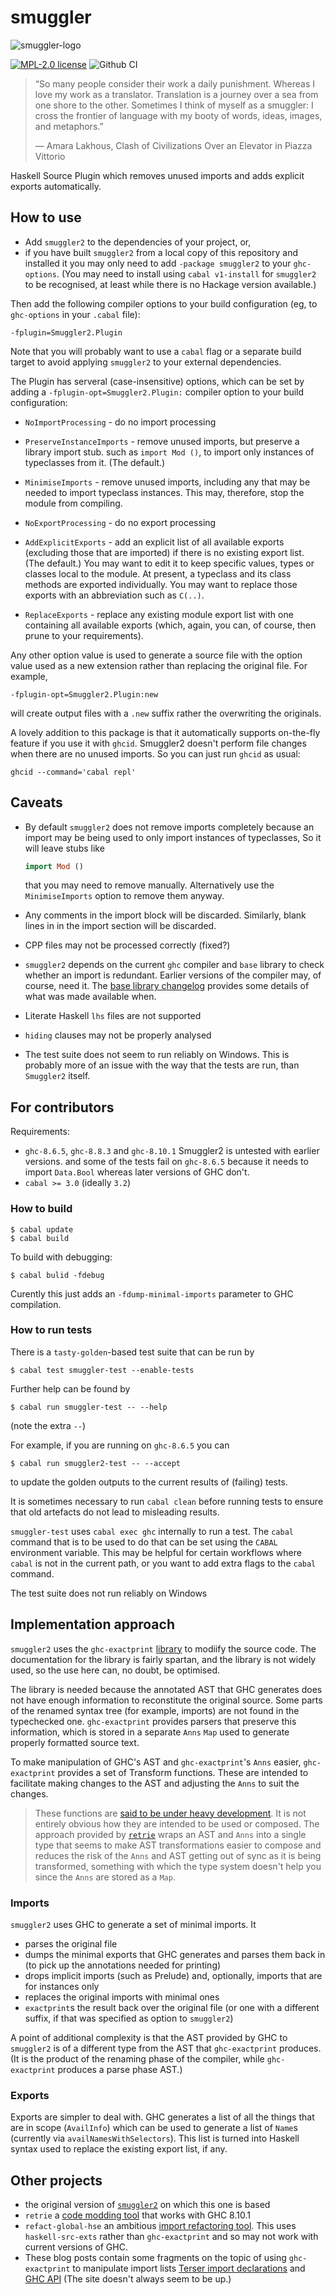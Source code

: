 # smuggler

![smuggler-logo](https://user-images.githubusercontent.com/4276606/45937457-c2715c00-bff2-11e8-9766-f91051d36ffe.png)

<!--
[![Hackage](https://img.shields.io/hackage/v/smuggler.svg?logo=haskell)](https://hackage.haskell.org/package/smuggler)
[![Build](https://img.shields.io/travis/kowainik/smuggler.svg?logo=travis)](http://travis-ci.org/kowainik/smuggler)
-->

[![MPL-2.0 license](https://img.shields.io/badge/license-MPL--2.0-blue.svg)](https://github.com/kowainik/smuggler/blob/master/LICENSE)
![Github CI](https://github.com/jrp2014/smuggler/workflows/Smuggler2/badge.svg)

> “So many people consider their work a daily punishment. Whereas I love my work
> as a translator. Translation is a journey over a sea from one shore to the
> other. Sometimes I think of myself as a smuggler: I cross the frontier of
> language with my booty of words, ideas, images, and metaphors.”
>
> ― Amara Lakhous, Clash of Civilizations Over an Elevator in Piazza Vittorio

Haskell Source Plugin which removes unused imports and adds explicit exports automatically.

## How to use

- Add `smuggler2` to the dependencies of your project, or,
- if you have built `smuggler2` from a local copy of this repository and installed it
  you may only need to add `-package smuggler2` to your `ghc-options`.  (You may
  need to install using `cabal v1-install` for `smuggler2` to be recognised, at
  least while there is no Hackage version available.)

Then add the following compiler options to your build configuration
(eg, to `ghc-options` in your `.cabal` file):

```
-fplugin=Smuggler2.Plugin
```

Note that you will probably want to use a `cabal` flag or a separate build
target to avoid applying `smuggler2` to your external dependencies.

The Plugin has serveral (case-insensitive) options, which can be set by adding a
`-fplugin-opt=Smuggler2.Plugin:` compiler option to your build configuration:

- `NoImportProcessing` - do no import processing
- `PreserveInstanceImports` - remove unused imports, but preserve a library import stub.
  such as `import Mod ()`, to import only instances of typeclasses from it. (The default.)
- `MinimiseImports` - remove unused imports, including any that may be needed to
  import typeclass instances. This may, therefore, stop the module from compiling.

- `NoExportProcessing` - do no export processing
- `AddExplicitExports` - add an explicit list of all available exports (excluding
  those that are imported) if there is no existing export list. (The default.)
  You may want to edit it to keep specific values, types or classes local to the module.
  At present, a typeclass and its class methods are exported individually. You may want to
  replace those exports with an abbreviation such as `C(..)`.
- `ReplaceExports` - replace any existing module export list with one containing all
  available exports (which, again, you can, of course, then prune to your requirements).

Any other option value is used to generate a source file with the option value used as
a new extension rather than replacing the original file. For example,

```
-fplugin-opt=Smuggler2.Plugin:new
```

will create output files with a `.new` suffix rather the overwriting the originals.

A lovely addition to this package is that it automatically supports on-the-fly
feature if you use it with `ghcid`. Smuggler2 doesn't perform file changes when
there are no unused imports. So you can just run `ghcid` as usual:

```
ghcid --command='cabal repl'
```

## Caveats

- By default `smuggler2` does not remove imports completely because an import may be being
  used to only import instances of typeclasses, So it will leave stubs like

  ```haskell
  import Mod ()
  ```

  that you may need to remove manually. Alternatively use the `MinimiseImports` option to
  remove them anyway.

- Any comments in the import block will be discarded. Similarly, blank lines in
  in the import section will be discarded.

- CPP files may not be processed correctly (fixed?)

- `smuggler2` depends on the current `ghc` compiler and `base` library to check
  whether an import is redundant. Earlier versions of the compiler may, of
  course, need it. The [base library
  changelog](https://hackage.haskell.org/package/base/changelog) provides some
  details of what was made available when.

- Literate Haskell `lhs` files are not supported

- `hiding` clauses may not be properly analysed

- The test suite does not seem to run reliably on Windows. This is probably
  more of an issue with the way that the tests are run, than `Smuggler2` itself.

## For contributors

Requirements:

- `ghc-8.6.5`, `ghc-8.8.3` and `ghc-8.10.1` Smuggler2 is untested with earlier versions.
  and some of the tests fail on `ghc-8.6.5` because it needs to import `Data.Bool` whereas
  later versions of GHC don't.
- `cabal >= 3.0` (ideally `3.2`)

### How to build

```shell
$ cabal update
$ cabal build
```

To build with debugging:

```shell
$ cabal bulid -fdebug
```

Curently this just adds an `-fdump-minimal-imports` parameter to GHC
compilation.




### How to run tests

There is a `tasty-golden`-based test suite that can be run by

```shell
$ cabal test smuggler-test --enable-tests
```

Further help can be found by

```shell
$ cabal run smuggler-test -- --help
```

(note the extra `--`)

For example, if you are running on `ghc-8.6.5` you can

```shell
$ cabal run smuggler2-test -- --accept
```

to update the golden outputs to the current results of (failing) tests.

It is sometimes necessary to run `cabal clean` before running tests to ensure
that old artefacts do not lead to misleading results.

`smuggler-test` uses `cabal exec ghc` internally to run a test. The `cabal` command
that is to be used to do that can be set using the `CABAL` environment variable.
This may be helpful for certain workflows where `cabal` is not in the current
path, or you want to add extra flags to the `cabal` command.

The test suite does not run reliably on Windows

## Implementation approach

`smuggler2` uses the `ghc-exactprint`
[library](https://hackage.haskell.org/package/ghc-exactprint) to modiify the
source code. The documentation for the library is fairly spartan, and the
library is not widely used, so the use here can, no doubt, be optimised.

The library is needed because the annotated AST that GHC generates does not have enough
information to reconstitute the original source.
Some parts of the renamed syntax tree (for example, imports) are
not found in the typechecked one. `ghc-exactprint` provides parsers that
preserve this information, which is stored in a separate
`Anns` `Map` used to generate properly formatted source text.

To make manipulation of GHC's AST and `ghc-exactprint`'s `Anns` easier,
`ghc-exactprint` provides a set of Transform functions. These are intended to facilitate
making changes to the AST and adjusting the `Anns` to suit the changes.

> These functions are [said to be under heavy development](https://hackage.haskell.org/package/ghc-exactprint-0.6.3/docs/Language-Haskell-GHC-ExactPrint-Transform.html).
> It is not entirely obvious how they are intended to be used or composed. The
> approach provided by [`retrie`](https://hackage.haskell.org/package/retrie)
> wraps an AST and `Anns` into a single type that seems to make AST
> transformations easier to compose and reduces the risk of the `Anns` and AST getting
> out of sync as it is being transformed, something with which the type system doesn't
> help you since the `Anns` are stored as a `Map`.

### Imports

`smuggler2` uses GHC to generate a set of minimal imports. It

- parses the original file
- dumps the minimal exports that GHC generates and parses them back in (to pick
  up the annotations needed for printing)
- drops implicit imports (such as Prelude) and, optionally, imports that are
  for instances only
- replaces the original imports with minimal ones
- `exactprint`s the result back over the original file (or one with a different
  suffix, if that was specified as option to `smuggler2`)

A point of additional complexity is that the AST provided by GHC to `smuggler2`
is of a different type from the AST that `ghc-exactprint` produces. (It is the
product of the renaming phase of the compiler, while `ghc-exactprint` produces
a parse phase AST.)

### Exports

Exports are simpler to deal with. GHC generates a list of all the things that
are in scope (`AvailInfo`) which can be used to generate a list of `Name`s
(currently via `availNamesWithSelectors`). This list is turned into Haskell
syntax used to replace the existing export list, if any.

## Other projects

- the original version of [`smuggler2`](https://hackage.haskell.org/package/smuggler) on which this one is based
- `retrie` a [code modding tool](https://hackage.haskell.org/package/retrie)
  that works with GHC 8.10.1
- `refact-global-hse` an ambitious [import refactoring tool](https://github.com/ddssff/refact-global-hse).
  This uses `haskell-src-exts` rather than `ghc-exactprint` and so may not work with current versions of GHC.
- These blog posts contain some fragments on the topic of using `ghc-exactprint` to manipulate import lists
  [Terser import declarations](https://www.machinesung.com/scribbles/terser-import-declarations.html) and
  [GHC API](https://www.machinesung.com/scribbles/ghc-api.html) (The site
  doesn't always seem to be up.)
